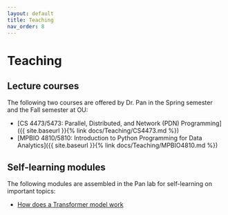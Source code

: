 ```yaml
---
layout: default
title: Teaching
nav_order: 8
---
```

# Teaching

## Lecture courses 
The following two courses are offered by Dr. Pan in the Spring semester and the Fall semester at OU:
- [CS 4473/5473: Parallel, Distributed, and Network (PDN) Programming]({{ site.baseurl }}{% link docs/Teaching/CS4473.md %})
- [MPBIO 4810/5810: Introduction to Python Programming for Data Analytics]({{ site.baseurl }}{% link docs/Teaching/MPBIO4810.md %})

## Self-learning modules 
The following modules are assembled in the Pan lab for self-learning on important topics:
- [How does a Transformer model work]()
